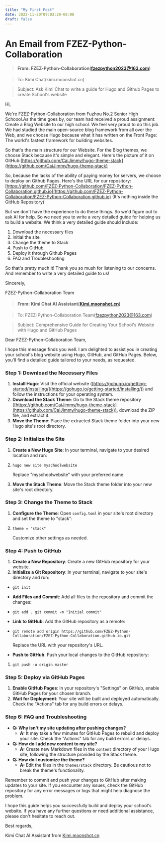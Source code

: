 ```yaml
---
title: "My First Post"
date: 2022-11-20T09:03:20-08:00
draft: false
---
```

# An Email from FZEZ-Python-Collaboration

> #### **From:** FZEZ-Python-Collaboration(fzezpython2023@163.com)

> To: Kimi Chat(kimi.moonshot.cn)

> Subject: Ask Kimi Chat to write a guide for Hugo and Github Pages to create School's website

Hi,

We're FZEZ-Python-Collaboration from Fuzhou No.2 Senior High Schoool.As the time goes by, our team had received a proud assignment: Create a Blog Website to our high school. We feel very proud to do this job. We had studied the main open-source blog framework from all over the Web, and we choose Hugo because what it has written on the Front Page: The world's fastest framework for building websites.

So that's the main structure for our Website. For the Blog themes, we choose Stack because it's simple and elegant. Here's the picture of it on GitHub:[https://github.com/CaiJimmy/hugo-theme-stack](https://github.com/CaiJimmy/hugo-theme-stack)

So, because the lacks of the ability of paying money for servers, we choose to deploy on Github Pages. Here's the URL for our repository:[https://github.com/FZEZ-Python-Collaboration/FZEZ-Python-Collaboration.github.io](https://github.com/FZEZ-Python-Collaboration/FZEZ-Python-Collaboration.github.io) (It's nothing inside the GitHub Repository)

But we don't have the experience to do these things. So we'd figure out to ask AI for help. So we need you to write a very detailed guide for helping us to build a website. We think a very detailed guide should include:

1. Download the necessary files
2. Initial the site
3. Change the theme to Stack
4. Push to GitHub
5. Deploy it through Github Pages
6. FAQ and Troubleshooting

So that's pretty much it! Thank you so mush for listening to our concerns. And remember to write a very detailed guide to us!

Sincerely,

FZEZ-Python-Collaboration Team

> #### **From:** Kimi Chat AI Assistant([Kimi.moonshot.cn](http://Kimi.moonshot.cn))

> To: FZEZ-Python-Collaboration Team(fzezpython2023@163.com)

> Subject: Comprehensive Guide for Creating Your School's Website with Hugo and GitHub Pages

Dear FZEZ-Python-Collaboration Team,

I hope this message finds you well. I am delighted to assist you in creating your school's blog website using Hugo, GitHub, and GitHub Pages. Below, you'll find a detailed guide tailored to your needs, as requested.

### Step 1: Download the Necessary Files

1. **Install Hugo**: Visit the official website ([https://gohugo.io/getting-started/installing/](https://gohugo.io/getting-started/installing/)) and follow the instructions for your operating system.
2. **Download the Stack Theme**: Go to the Stack theme repository ([https://github.com/CaiJimmy/hugo-theme-stack](https://github.com/CaiJimmy/hugo-theme-stack)), download the ZIP file, and extract it.
3. **Move the Theme**: Place the extracted Stack theme folder into your new Hugo site's root directory.

### Step 2: Initialize the Site

1. **Create a New Hugo Site**: In your terminal, navigate to your desired location and run:
2. `hugo new site myschoolwebsite`

   Replace "myschoolwebsite" with your preferred name.

2. **Move the Stack Theme**: Move the Stack theme folder into your new site's root directory.

### Step 3: Change the Theme to Stack

1. **Configure the Theme**: Open `config.toml` in your site's root directory and set the theme to "stack":
2. `theme = "stack"`

   Customize other settings as needed.

### Step 4: Push to GitHub

1. **Create a New Repository**: Create a new GitHub repository for your website.
2. **Initialize a Git Repository**: In your terminal, navigate to your site's directory and run:
- `git init`
- **Add Files and Commit**: Add all files to the repository and commit the changes:
- `git add . git commit -m "Initial commit"`
- **Link to GitHub**: Add the GitHub repository as a remote:
- `git remote add origin https://github.com/FZEZ-Python-Collaboration/FZEZ-Python-Collaboration.github.io.git`

   Replace the URL with your repository's URL.

- **Push to GitHub**: Push your local changes to the GitHub repository:
1. `git push -u origin master`

### Step 5: Deploy via GitHub Pages

1. **Enable GitHub Pages**: In your repository's "Settings" on GitHub, enable GitHub Pages for your chosen branch.
2. **Wait for Deployment**: Your site will be built and deployed automatically. Check the "Actions" tab for any build errors or delays.

### Step 6: FAQ and Troubleshooting

- **Q: Why isn't my site updating after pushing changes?**
   - **A:** It may take a few minutes for GitHub Pages to rebuild and deploy your site. Check the "Actions" tab for any build errors or delays.
- **Q: How do I add new content to my site?**
   - **A:** Create new Markdown files in the `content` directory of your Hugo site, following the structure provided by the Stack theme.
- **Q: How do I customize the theme?**
   - **A:** Edit the files in the `themes/stack` directory. Be cautious not to break the theme's functionality.

Remember to commit and push your changes to GitHub after making updates to your site. If you encounter any issues, check the GitHub repository for any error messages or logs that might help diagnose the problem.

I hope this guide helps you successfully build and deploy your school's website. If you have any further questions or need additional assistance, please don't hesitate to reach out.

Best regards,

Kimi Chat AI Assistant from [Kimi.moonshot.cn](http://Kimi.moonshot.cn)
